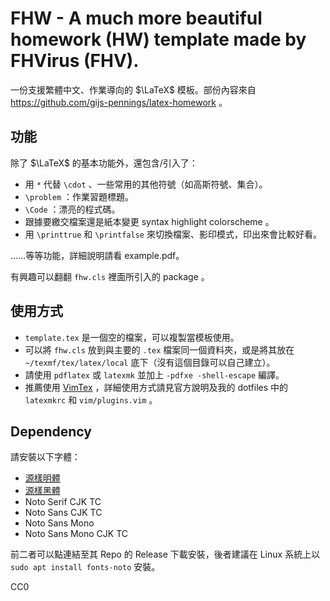 # FHW - A much more beautiful homework (HW) template made by FHVirus (FHV).

一份支援繁體中文、作業導向的 $\LaTeX$ 模板。部份內容來自 https://github.com/gijs-pennings/latex-homework 。

## 功能

除了 $\LaTeX$ 的基本功能外，還包含/引入了：

- 用 `*` 代替 `\cdot` 、一些常用的其他符號（如高斯符號、集合）。
- `\problem` ：作業習題標題。
- `\Code` ：漂亮的程式碼。
- 跟據要繳交檔案還是紙本變更 syntax highlight colorscheme 。
- 用 `\printtrue` 和 `\printfalse` 來切換檔案、影印模式，印出來會比較好看。

……等等功能，詳細說明請看 example.pdf。

有興趣可以翻翻 `fhw.cls` 裡面所引入的 package 。

## 使用方式

- `template.tex` 是一個空的檔案，可以複製當模板使用。
- 可以將 `fhw.cls` 放到與主要的 `.tex` 檔案同一個資料夾，或是將其放在 `~/texmf/tex/latex/local` 底下（沒有這個目錄可以自己建立）。
- 請使用 `pdflatex` 或 `latexmk` 並加上 `-pdfxe -shell-escape` 編譯。
- 推薦使用 [VimTex](https://github.com/lervag/vimtex) ，詳細使用方式請見官方說明及我的 dotfiles 中的 `latexmkrc` 和 `vim/plugins.vim` 。

## Dependency

請安裝以下字體：

- [源樣明體](https://github.com/ButTaiwan/genyo-font)
- [源樣黑體](https://github.com/ButTaiwan/genyog-font)
- Noto Serif CJK TC
- Noto Sans CJK TC
- Noto Sans Mono
- Noto Sans Mono CJK TC

前二者可以點連結至其 Repo 的 Release 下載安裝，後者建議在 Linux 系統上以 `sudo apt install fonts-noto` 安裝。

CC0
